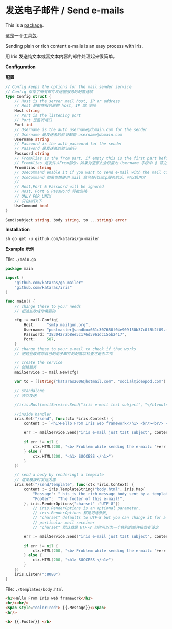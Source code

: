 # 发送电子邮件 / Send e-mails

This is a [package](https://github.com/kataras/go-mailer).

这是一个工具[包](https://github.com/iris-contrib/mail).

Sending plain or rich content e-mails is an easy process with Iris.

用 Iris 发送纯文本或富文本内容的邮件处理起来很简单。

**Configuration**

**配置**

```go
// Config keeps the options for the mail sender service
// Config 保存了所有邮件发送器服务的配置选项
type Config struct {
    // Host is the server mail host, IP or address
    // Host 是邮件服务器的 host, IP 或 地址
    Host string
    // Port is the listening port
    // Port 是监听端口
    Port int
    // Username is the auth username@domain.com for the sender
    // Username 是发送者的验证邮箱 username@domain.com
    Username string
    // Password is the auth password for the sender
    // Password 是发送者的验证密码
    Password string
    // FromAlias is the from part, if empty this is the first part before @ from the Username field
    // FromAlias 是发件人From部分，如果为空那么会设置为 Username 字段中 @ 符之前的部分
    FromAlias string
    // UseCommand enable it if you want to send e-mail with the mail command  instead of smtp
    // UseCommand 如果你想使用 mail 命令替代smtp服务的话，可以启用它
    //
    // Host,Port & Password will be ignored
    // Host, Port & Password 将被忽略
    // ONLY FOR UNIX
    // 只在UNIX下
    UseCommand bool
}

```

```go
Send(subject string, body string, to ...string) error
```

**Installation**

```sh go get -u github.com/kataras/go-mailer ```

**Example**
**示例**

File: `./main.go`

```go
package main

import (
    "github.com/kataras/go-mailer"
    "github.com/kataras/iris"
)

func main() {
    // change these to your needs
    // 把这些改成你需要的

    cfg := mail.Config{
        Host:     "smtp.mailgun.org",
        Username: "postmaster@sandbox661c307650f04e909150b37c0f3b2f09.mailgun.org",
        Password: "38304272b8ee5c176d5961dc155b2417",
        Port:     587,
    }
    // change these to your e-mail to check if that works
    // 把这些改成你自己的电子邮件的配置以检查它是否工作

    // create the service
    // 创建服务
    mailService := mail.New(cfg)

    var to = []string{"kataras2006@hotmail.com", "social@ideopod.com"}

    // standalone
    // 独立发送

    //iris.Must(mailService.Send("iris e-mail test subject", "</h1>outside of context before server's listen!</h1>", to...))

    //inside handler
    iris.Get("/send", func(ctx *iris.Context) {
        content := `<h1>Hello From Iris web framework</h1> <br/><br/> <span style="color:blue"> This is the rich message body </span>`

        err := mailService.Send("iris e-mail just t3st subject", content, to...)

        if err != nil {
            ctx.HTML(200, "<b> Problem while sending the e-mail: "+err.Error())
        } else {
            ctx.HTML(200, "<h1> SUCCESS </h1>")
        }
    })

    // send a body by renderingt a template
    // 渲染模板时发送内容
    iris.Get("/send/template", func(ctx *iris.Context) {
        content := iris.TemplateString("body.html", iris.Map{
            "Message": " his is the rich message body sent by a template!!",
            "Footer":  "The footer of this e-mail!",
        }, iris.RenderOptions{"charset" :"UTF-8"}) 
            // iris.RenderOptions is an optional parameter,
            // iris.RenderOptions 都是可选参数,
            // "charset" defaults to UTF-8 but you can change it for a 
            // particular mail receiver
            // "charset" 默认就是 UTF-8 但你可以为一个特别的邮件接收者设定

        err := mailService.Send("iris e-mail just t3st subject", content, to...)

        if err != nil {
            ctx.HTML(200, "<b> Problem while sending the e-mail: "+err.Error())
        } else {
            ctx.HTML(200, "<h1> SUCCESS </h1>")
        }
    })
    iris.Listen(":8080")
}


```

File: `./templates/body.html`

```html
<h1>Hello From Iris web framework</h1>
<br/><br/>
<span style="color:red"> {{.Message}}</span>
<hr/>

<b> {{.Footer}} </b>
```


